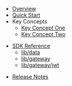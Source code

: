 * [Overview](/content/product_overview)
* [Quick Start](/content/quick_start)
* Key Concepts
    * [Key Concept One](/content/concepts/concept_one)
    * [Key Concept Two](/content/concepts/concept_two)
<!-- api_open -->
<!-- api_close -->
<!-- sdk_open -->
* [SDK Reference](/content/sdk_reference)
	* [lib/data](/content/sdk/lib-data)
	* [lib/gateway](/content/sdk/lib-gateway)
	* [lib/gateway/jwt](/content/sdk/lib-gateway-jwt)
<!-- sdk_close -->
* [Release Notes](/content/release_notes)